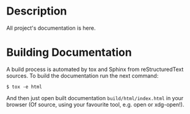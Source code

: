 # Description

All project's documentation is here.

# Building Documentation

A build process is automated by tox and Sphinx from reStructuredText sources.
To build the documentation run the next command:

```
$ tox -e html
```

And then just open built documentation `build/html/index.html` in your browser
(Of source, using your favourite tool, e.g. open or xdg-open!).
